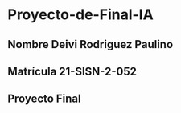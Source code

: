 # Proyecto-de-Final-IA

## Nombre Deivi Rodriguez Paulino 

## Matrícula 21-SISN-2-052 

## Proyecto Final 
